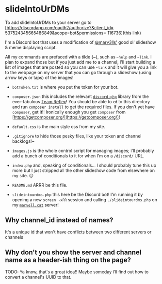 # slideIntoUrDMs

To add slideIntoUrDMs to your server go to 
[https://discordapp.com/oauth2/authorize?&client_id= 537524345665486849&scope=bot&permissions= 116736](this link)

I'm a Discord bot that uses a modification of [@marv3lls'](https://github.com/marv3lls) good ol' slideshow &amp; meme displaying script.

All my commands are prefaced with a tilde (~), such as `~help` and `~link`. I plan to expand those but if you just add me to a channel, I'll start building a list of images that are posted so you can use `~link` and it will give you a link to the webpage on my server that you can go through a slideshow (using arrow keys or taps) of the images!

<!-- Moved to the top... This current version can be added to your server [here](https://discordapp.com/oauth2/authorize?client_id=537524345665486849&scope=bot&permissions=52224) -->

- `botToken.txt` is where you put the token for your bot.

- `composer.json` this includes the relevant [`discord-php`](https://github.com/teamreflex/DiscordPHP) library from the ever-fabulous [Team Reflex](https://github.com/teamreflex)! You should be able to `cd` to this directory and run `composer install` to get the required files. If you don't yet have `composer`, get it!! Ironically enough you get `composer` from [https://getcomposer.org/](https://getcomposer.org/)!

- `default.css` is the main style css from my site.

- `.gitignore` to hide those pesky files, like your token and channel backlogs!~

- `images.js` is the whole control script for managing images; I'll probably
add a bunch of conditionals to it for when I'm on a `/discord/` URL.

- `index.php` and, speaking of conditionals… I should probably tune this up more but I just stripped all the other slideshow code from elsewhere on my site. 😕

- `README.md` ARRR be this file.

- `slideintourdms.php` this here be the Discord bot! I'm running it by opening a new `screen -xRR` session and calling `./slideintourdms.php` on my [`marvell.cat`](https://marvell.cat) server!

## Why channel_id instead of names?

It's a unique id that won't have conflicts between two different servers or channels

## Why don't you show the server and channel name as a header-ish thing on the page?

TODO: Ya know, that's a great idea!! Maybe someday I'll find out how to convert a channel's UUID to that.
